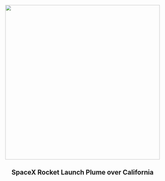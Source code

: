 
<p align="center"><img src="https://apod.nasa.gov/apod/image/2502/FishPlume_LaMontagne_960.jpg" width="500" height="500"></p>
<h2 align="center"> SpaceX Rocket Launch Plume over California </h2>
